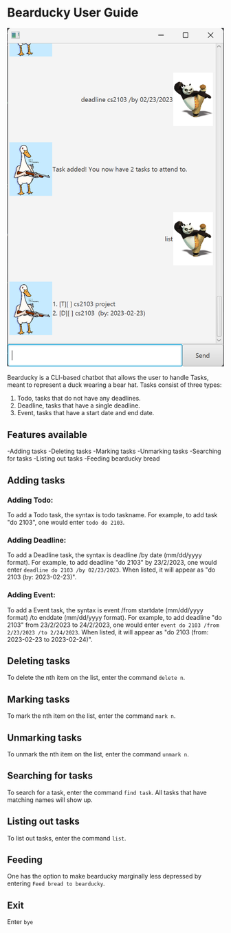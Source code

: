 # Bearducky User Guide

![Ui](Ui.png)

Bearducky is a CLI-based chatbot that allows the user to handle Tasks, meant to represent a duck wearing a bear hat.
Tasks consist of three types:
1. Todo, tasks that do not have any deadlines.
2. Deadline, tasks that have a single deadline.
3. Event, tasks that have a start date and end date.

## Features available
-Adding tasks
-Deleting tasks
-Marking tasks
-Unmarking tasks
-Searching for tasks
-Listing out tasks
-Feeding bearducky bread


## Adding tasks

### Adding Todo:
To add a Todo task, the syntax is todo taskname. For example, to add task "do 2103", one would enter ```todo do 2103```.

### Adding Deadline:
To add a Deadline task, the syntax is deadline /by date (mm/dd/yyyy format). For example, to add deadline "do 2103" by 23/2/2023, one would enter 
```deadline do 2103 /by 02/23/2023```. When listed, it will appear as "do 2103 (by: 2023-02-23)".

### Adding Event:
To add a Event task, the syntax is event /from startdate (mm/dd/yyyy format) /to enddate (mm/dd/yyyy format). For example, to add deadline "do 2103" from 23/2/2023 to 24/2/2023, one would enter ```event do 2103 /from 2/23/2023 /to 2/24/2023```. 
When listed, it will appear as "do 2103 (from: 2023-02-23 to 2023-02-24)".

## Deleting tasks
To delete the nth item on the list, enter the command ```delete n```.

## Marking tasks
To mark the nth item on the list, enter the command ```mark n```.

## Unmarking tasks
To unmark the nth item on the list, enter the command ```unmark n```.

## Searching for tasks
To search for a task, enter the command ```find task```. All tasks that have matching names will show up.

## Listing out tasks
To list out tasks, enter the command ```list```.

## Feeding
One has the option to make bearducky marginally less depressed by entering ```Feed bread to bearducky```.

## Exit
Enter ```bye```
